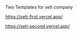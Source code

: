 Two Templates for seti company





https://seti-first.vercel.app/



https://seti-second.vercel.app/

